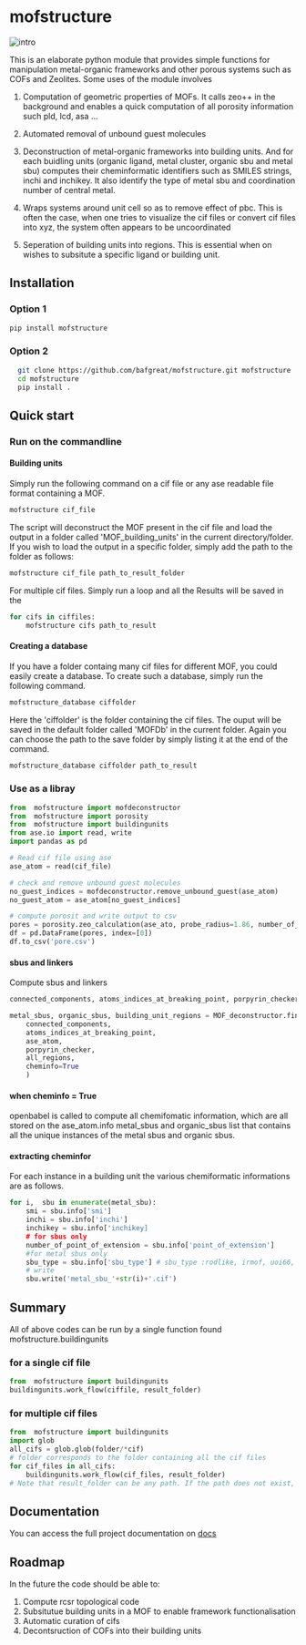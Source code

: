 # mofstructure

![intro](./docs/source/images/Rotation.gif)

This is an elaborate python module that provides simple functions for
manipulation metal-organic frameworks and other porous systems such as
COFs and Zeolites. Some uses of the module involves

1. Computation of geometric properties of MOFs. It calls zeo++ in the background and enables a quick computation of all porosity information such pld, lcd, asa ...

2. Automated removal of unbound guest molecules

3. Deconstruction of metal-organic frameworks into building units. And for each buidling units (organic ligand, metal cluster, organic sbu and metal sbu) computes their cheminformatic identifiers such as SMILES strings, inchi and inchikey. It also identify the type of metal sbu and coordination number of central metal.

4. Wraps systems around unit cell so as to remove effect of pbc. This is often the case, when one tries to visualize the cif files or convert cif files into xyz, the system often appears to be uncoordinated

5. Seperation of building units into regions. This is essential when on wishes to subsitute a specific ligand or building unit.

## Installation

### Option 1

```bash
pip install mofstructure
```

### Option 2

```bash
  git clone https://github.com/bafgreat/mofstructure.git mofstructure
  cd mofstructure
  pip install .
```

## Quick start

### Run on the commandline

#### Building units

Simply run the following command on a cif file or any ase readable file format containing a MOF.

```bash
mofstructure cif_file
```

The script will deconstruct the MOF present in the cif file and load the output in a folder called 'MOF_building_units' in the current directory/folder. If you wish to load the output in a specific folder, simply add the path to the folder as follows:

```bash
mofstructure cif_file path_to_result_folder
```

For multiple cif files. Simply run a loop and all the Results will be saved in the

```bash
for cifs in ciffiles:
    mofstructure cifs path_to_result
```

#### Creating a database

If you have a folder containg many cif files for different MOF, you could easily create a database. To create such a database, simply run the following command.

```bash
mofstructure_database ciffolder
```

Here the 'ciffolder' is the folder containing the cif files. The ouput will be saved in the default folder called 'MOFDb' in the current folder. Again you can choose the path to the save folder by simply listing it at the end of the command.

```bash
mofstructure_database ciffolder path_to_result
```

### Use as a libray

```Python
from  mofstructure import mofdeconstructor
from  mofstructure import porosity
from  mofstructure import buildingunits
from ase.io import read, write
import pandas as pd

# Read cif file using ase
ase_atom = read(cif_file)

# check and remove unbound guest molecules
no_guest_indices = mofdeconstructor.remove_unbound_guest(ase_atom)
no_guest_atom = ase_atom[no_guest_indices]

# compute porosit and write output to csv
pores = porosity.zeo_calculation(ase_ato, probe_radius=1.86, number_of_steps=5000)
df = pd.DataFrame(pores, index=[0])
df.to_csv('pore.csv')
```

#### sbus and linkers

Compute sbus and linkers

```Python
connected_components, atoms_indices_at_breaking_point, porpyrin_checker, all_regions = MOF_deconstructor.secondary_building_units(ase_atom)

metal_sbus, organic_sbus, building_unit_regions = MOF_deconstructor.find_unique_building_units(
    connected_components,
    atoms_indices_at_breaking_point,
    ase_atom,
    porpyrin_checker,
    all_regions,
    cheminfo=True
    )
```

#### when cheminfo = True

openbabel is called to compute all chemifomatic information,
which are all stored on the ase_atom.info
metal_sbus and organic_sbus list that contains all the unique instances of the metal sbus and organic sbus.

#### extracting cheminfor

For each instance in a building unit the various chemiformatic informations are as follows.

```Python
for i,  sbu in enumerate(metal_sbu):
    smi = sbu.info['smi']
    inchi = sbu.info['inchi']
    inchikey = sbu.info['inchikey]
    # for sbus only
    number_of_point_of_extension = sbu.info['point_of_extension']
    #for metal sbus only
    sbu_type = sbu.info['sbu_type'] # sbu_type :rodlike, irmof, uoi66, paddlewheel e.t.c
    # write
    sbu.write('metal_sbu_'+str(i)+'.cif')
```

## Summary

All of above codes can be run by a single function found mofstructure.buildingunits

### for a single cif file

```Python
from  mofstructure import buildingunits
buildingunits.work_flow(ciffile, result_folder)
```

### for multiple cif files

```Python
from  mofstructure import buildingunits
import glob
all_cifs = glob.glob(folder/*cif)
# folder corresponds to the folder containing all the cif files
for cif_files in all_cifs:
    buildingunits.work_flow(cif_files, result_folder)
# Note that result_folder can be any path. If the path does not exist, it will create one and populate it with all the data.
```

## Documentation

You can access the full project documentation on [docs](https://bafgreat.github.io/mofstructure/)

## Roadmap

In the future the code should be able to:

1. Compute rcsr topological code
2. Subsitutue building units in a MOF to enable framework functionalisation
3. Automatic curation of cifs
4. Decontsruction of COFs into their building units
   <!-- ![process](source/images/decon.jpeg) -->

<!-- ![proccess]source/(images/guest.png) -->

<!-- # Updates version 0.1.4

The new update enables the computation of open metal sites in cifs
To use this functionality run the following on the command line

```
mofstructure_database ciffolder --oms
```

Here ciffolder corresponse to the directory/folder containing the cif files.

After the computation the metal information will be found in a json file called `metal_info.json`. This file is found in the output folder that defaults to `MOFDb` incase none is provided.

# NB

Note that computing open metal sites is computationally expensive, especially if you intend to
run it on a folder with many cif files. There I recommend that if you are not interested in computing the open metal sites simply run command without the --oms option.

```
mofstructure_database ciffolder
```

This command will generate a MOFDb folder without the `metal_info.json` file. But the code will run very fast.

Also note that the `--oms` option is provided on for the `mofstructure_database` command. This is not available for `mofstructure` command which targets a single cif file. If you have a single cif file wish to compute open metal sites, simply put the cif file in a folder and rin `mofstructure_database` command on the folder (`mofstructure_database ciffolder --oms`).

# Updates version 0.1.5

The new update enables users to include a Rad file when computing porosity using pyzeo. This allows users to specify the type of radii to use. If omitted, the default pyzeo radii will be used, which are covalent radii obtained from the CSD.

Currently, this functionality can only be used when using mofstructure as a library. This can be done as follows:

```
from mofstructure.porosity import zeo_calculation
from ase.io import read

ase_atom = read(filename)

pore_data = zeo_calculation(ase_atom, rad_file='rad_file_name.rad')
```

# NB

Note that filename is any ASE-readable crystal structure file, ideally a CIF file. Moreover, rad_file_name.rad is a file containing the radii of each element present in the structure file. This should be formatted as follows:

```
element radii
```

For example, for an MgO system, your Rad file should look like this:

```
Mg 0.66
O 1.84
```

Also note that of the radii file does not have the .rad extension like `rad_file_name.rad` the default radii will be used.

# Updates version 0.1.6

Added new command line tools to expedite calculations especially when working on a quite large database.

## compute only deconstruction

If you wish to only compute the deconstruction of MOFs without having to compute
their porosity and open metal sites. Then simply run the following command

```
mofstructure_building_units  cif_folder
```

## compute only porosity

If you wish to only compute the porosity using default values. i.e
probe radius = 1.86, number of gcmc cycles = 10000 and default csd atomic radii, then run the following command:

```
mofstructure_porosity cif_folder
```

However, if you wish to use another probe radius of maybe 1.5 and gcmc cycles of 20000 alongside custom atomic radii in a file called rad.rad, run the following command:

```
mofstructure_porosity cif_folder -pr 1.5 -ns 20000 -rf rad.rad
```

## compute only open metal sites

If you are only interested in computing the open metal sites, then running the following command

```
mofstructure_oms cif_folder
```

# Updates version 0.1.7

1. Implemented a robust CI/CD using git actions
2. Included add_dummy key to add dummy atoms to point of extension. This is important to effectively control the breaking point. This dummy atoms can then
   be replaced with hydrogen to fully neutralize the system.

## N.B.

Be please don't use add dummy when deconstructing to ligands and clusters. The add dummy argument should be used only for sbus.
e.g

```
connected_components, atoms_indices_at_breaking_point, porpyrin_checker, all_regions = MOF_deconstructor.secondary_building_units(ase_atom)
metal_sbus, organic_sbus, building_unit_regions = MOF_deconstructor.find_unique_building_units(
    connected_components,
    atoms_indices_at_breaking_point,
    ase_atom,
    porpyrin_checker,
    all_regions,
    cheminfo=True,
    add_dummy=True
    )

metal_sbus[0].write('test1.xyz)
``` -->
